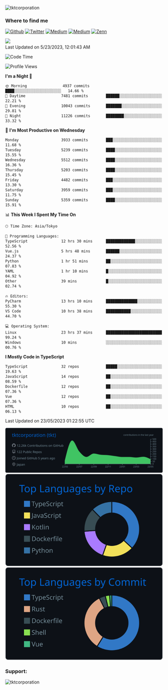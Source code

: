 <p align="left"> <img src="https://komarev.com/ghpvc/?username=tktcorporation&label=Profile%20views&color=0e75b6&style=flat" alt="tktcorporation" /> </p>

<h3>Where to find me</h3>
<p>
<a href="https://github.com/tktcorporation" target="_blank"><img alt="Github" src="https://img.shields.io/badge/GitHub-%2312100E.svg?&style=for-the-badge&logo=Github&logoColor=white" /></a>
<a href="https://twitter.com/tktcorporation" target="_blank"><img alt="Twitter" src="https://img.shields.io/badge/twitter-%231DA1F2.svg?&style=for-the-badge&logo=twitter&logoColor=white" /></a>
<a href="https://www.linkedin.com/in/tktcorporation" target="_blank"><img alt="Medium" src="https://img.shields.io/badge/linkdin-0a66c2.svg?&style=for-the-badge&logo=linkedin&logoColor=white" /></a>
<a href="https://qiita.com/tktcorporation" target="_blank"><img alt="Medium" src="https://img.shields.io/badge/qiita-55C500.svg?&style=for-the-badge&logo=qiita&logoColor=white" /></a>
<a href="https://zenn.dev/tktcorporation" target="_blank"><img alt="Zenn" src="https://img.shields.io/badge/Zenn-3EA8FF.svg?&style=for-the-badge&logo=Zenn&logoColor=white" /></a>
</p>

<!--START_SECTION:lapras-card-->
<a href="https://lapras.com/public/tktcorporation" target="_blank" rel="noopener noreferrer"><img src="https://lapras-card-generator.vercel.app/api/svg?e=3.89&b=3.48&i=3.58&b1=%23232323&b2=%236d6d6d&i1=%23212121&i2=%23818181&l=en" width="300" ></a>  
Last Updated on 5/23/2023, 12:01:43 AM
<!--END_SECTION:lapras-card-->
  
<!--START_SECTION:waka-->
![Code Time](http://img.shields.io/badge/Code%20Time-980%20hrs%2058%20mins-blue)

![Profile Views](http://img.shields.io/badge/Profile%20Views-0-blue)

**I'm a Night 🦉** 

```text
🌞 Morning                4937 commits        ████░░░░░░░░░░░░░░░░░░░░░   14.66 % 
🌆 Daytime                7481 commits        ██████░░░░░░░░░░░░░░░░░░░   22.21 % 
🌃 Evening                10043 commits       ███████░░░░░░░░░░░░░░░░░░   29.81 % 
🌙 Night                  11226 commits       ████████░░░░░░░░░░░░░░░░░   33.32 % 
```
📅 **I'm Most Productive on Wednesday** 

```text
Monday                   3933 commits        ███░░░░░░░░░░░░░░░░░░░░░░   11.68 % 
Tuesday                  5239 commits        ████░░░░░░░░░░░░░░░░░░░░░   15.55 % 
Wednesday                5512 commits        ████░░░░░░░░░░░░░░░░░░░░░   16.36 % 
Thursday                 5203 commits        ████░░░░░░░░░░░░░░░░░░░░░   15.45 % 
Friday                   4482 commits        ███░░░░░░░░░░░░░░░░░░░░░░   13.30 % 
Saturday                 3959 commits        ███░░░░░░░░░░░░░░░░░░░░░░   11.75 % 
Sunday                   5359 commits        ████░░░░░░░░░░░░░░░░░░░░░   15.91 % 
```


📊 **This Week I Spent My Time On** 

```text
🕑︎ Time Zone: Asia/Tokyo

💬 Programming Languages: 
TypeScript               12 hrs 30 mins      █████████████░░░░░░░░░░░░   52.56 % 
Vue.js                   5 hrs 48 mins       ██████░░░░░░░░░░░░░░░░░░░   24.37 % 
Python                   1 hr 51 mins        ██░░░░░░░░░░░░░░░░░░░░░░░   07.83 % 
YAML                     1 hr 10 mins        █░░░░░░░░░░░░░░░░░░░░░░░░   04.92 % 
Other                    39 mins             █░░░░░░░░░░░░░░░░░░░░░░░░   02.74 % 

🔥 Editors: 
PyCharm                  13 hrs 10 mins      ██████████████░░░░░░░░░░░   55.30 % 
VS Code                  10 hrs 38 mins      ███████████░░░░░░░░░░░░░░   44.70 % 

💻 Operating System: 
Linux                    23 hrs 37 mins      █████████████████████████   99.24 % 
Windows                  10 mins             ░░░░░░░░░░░░░░░░░░░░░░░░░   00.76 % 
```

**I Mostly Code in TypeScript** 

```text
TypeScript               32 repos            █████░░░░░░░░░░░░░░░░░░░░   19.63 % 
JavaScript               14 repos            ██░░░░░░░░░░░░░░░░░░░░░░░   08.59 % 
Dockerfile               12 repos            ██░░░░░░░░░░░░░░░░░░░░░░░   07.36 % 
Vue                      12 repos            ██░░░░░░░░░░░░░░░░░░░░░░░   07.36 % 
HTML                     10 repos            ██░░░░░░░░░░░░░░░░░░░░░░░   06.13 % 
```




 Last Updated on 23/05/2023 01:22:55 UTC
<!--END_SECTION:waka-->

[![](https://raw.githubusercontent.com/tktcorporation/tktcorporation/master/profile-summary-card-output/github_dark/0-profile-details.svg)](https://github.com/vn7n24fzkq/github-profile-summary-cards)
[![](https://raw.githubusercontent.com/tktcorporation/tktcorporation/master/profile-summary-card-output/github_dark/1-repos-per-language.svg)](https://github.com/vn7n24fzkq/github-profile-summary-cards) [![](https://raw.githubusercontent.com/tktcorporation/tktcorporation/master/profile-summary-card-output/github_dark/2-most-commit-language.svg)](https://github.com/vn7n24fzkq/github-profile-summary-cards)

<h3 align="left">Support:</h3>
<p><a href="https://www.buymeacoffee.com/tktcorporation"> <img align="left" src="https://cdn.buymeacoffee.com/buttons/v2/default-yellow.png" height="50" width="210" alt="tktcorporation" /></a></p><br><br>
